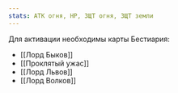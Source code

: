 ```yaml
---
stats: АТК огня, HP, ЗЩТ огня, ЗЩТ земли
---
```

Для активации необходимы карты Бестиария:
- [[Лорд Быков]]
- [[Проклятый ужас]]
- [[Лорд Львов]]
- [[Лорд Волков]]